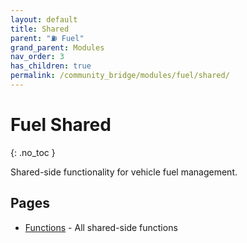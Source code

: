 ```yaml
---
layout: default
title: Shared
parent: "⛽ Fuel"
grand_parent: Modules
nav_order: 3
has_children: true
permalink: /community_bridge/modules/fuel/shared/
---
```


# Fuel Shared
{: .no_toc }

Shared-side functionality for vehicle fuel management.

## Pages

- [Functions](/community_bridge/modules/fuel/shared/functions/) - All shared-side functions